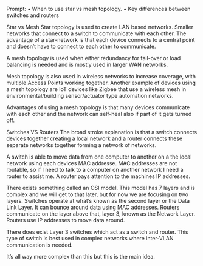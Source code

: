 Prompt:
    • When to use star vs mesh topology.
    • Key differences between switches and routers

Star vs Mesh
Star topology is used to create LAN based networks.  Smaller networks that connect to a switch to communicate with each other.  The advantage of a star-network is that each device connects to a central point and doesn’t have to connect to each other to communicate.

A mesh topology is used when either redundancy for fail-over or load balancing is needed and is mostly used in larger WAN networks.

Mesh topology is also used in wireless networks to increase coverage, with multiple Access Points working together.  Another example of devices using a mesh topology are IoT devices like Zigbee that use a wireless mesh in environmental/building sensor/actuator type automation networks.  

Advantages of using a mesh topology is that many devices communicate with each other and the network can self-heal also if part of it gets turned off.


Switches VS Routers
The broad stroke explanation is that a switch connects devices together creating a local network and a router connects these separate networks together forming a network of networks.

A switch is able to move data from one computer to another on a the local network using each devices MAC addresse.  MAC addresses are not routable, so if I need to talk to a computer on another network I need a router to assist me.  A router pays attention to the machines IP addresses.

There exists something called an OSI model.  This model has 7 layers and is complex and we will get to that later, but for now we are focusing on two layers.  Switches operate at what’s known as the second layer or the Data Link Layer.  It can bounce around data using MAC addresses.  Routers communicate on the layer above that, layer 3, known as the Network Layer.  Routers use IP addresses to move data around.  

There does exist Layer 3 switches which act as a switch and router.  This type of switch is best used in complex networks where inter-VLAN communication is needed.

It’s all way more complex than this but this is the main idea.
